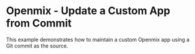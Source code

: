 # Openmix - Update a Custom App from Commit

This example demonstrates how to maintain a custom Openmix app using a Git commit as the source.
